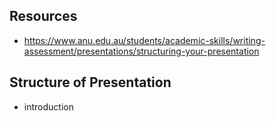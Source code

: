 ## Resources

- https://www.anu.edu.au/students/academic-skills/writing-assessment/presentations/structuring-your-presentation

## Structure of Presentation

- introduction
